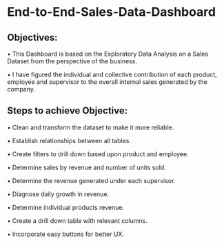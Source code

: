 # End-to-End-Sales-Data-Dashboard
## Objectives: 

•	This Dashboard is based on the Exploratory Data Analysis on a Sales Dataset from the perspective of the business. 

•	I have figured the individual and collective contribution of each product, employee and supervisor to the overall internal sales generated by the company.

## Steps to achieve Objective:

•	Clean and transform the dataset to make it more reliable.

•	Establish relationships between all tables.

•	Create filters to drill down based upon product and employee.

•	Determine sales by revenue and number of units sold.

•	Determine the revenue generated under each supervisor.

•	Diagnose daily growth in revenue.

•	Determine individual products revenue.

•	Create a drill down table with relevant columns.

•	Incorporate easy buttons for better UX.
